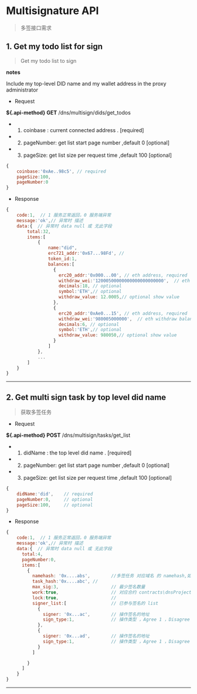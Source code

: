 # Multisignature API <!-- {docsify-ignore} -->

> 多签接口需求






## 1. Get my todo list for sign

> Get my todo list to sign 

**notes**

  Include my top-level DID name and my wallet address in the proxy administrator


- Request

**${.api-method} GET** /dns/multisign/dids/get_todos

<!-- tabs:start -->

<!-- tab:API document -->
- 1. coinbase : current connected address . [required]
- 2. pageNumber: get list start page number ,default 0 [optional]
- 3. pageSize: get list size per request time ,default 100  [optional]

<!-- tab: JSON -->

```js
{
    coinbase:'0xAe..98c5', // required
    pageSize:100,
    pageNumber:0
}
```
<!-- tabs:end -->

- Response

```js
{
    code:1,  // 1 服务正常返回，0 服务端异常
    message:'ok',// 异常时 描述
    data:{  // 异常时 data null 或 无此字段
        total:32,
        items:[
            {
                name:"did",
                erc721_addr:'0x67...98Fd', //
                token_id:1,
                balances:[
                  {
                    erc20_addr:'0x000...00', // eth address, required
                    withdraw_wei:'12000500000000000000000000',  // eth withdraw balance, wei  required
                    decimals:18, // optional
                    symbol:'ETH',// optional
                    withdraw_value: 12.0005,// optional show value 
                  },
                  {
                    erc20_addr:'0xAe0...15', // eth address, required
                    withdraw_wei:'980005000000',  // eth withdraw balance, wei  required
                    decimals:6, // optional
                    symbol:'ETH',// optional
                    withdraw_value: 980050,// optional show value 
                  }
                ]
            },
            ...
        ]
    }
}
```

----

## 2. Get multi sign task by top level did name

> 获取多签任务

- Request

**${.api-method} POST** /dns/multisign/tasks/get_list

<!-- tabs:start -->

<!-- tab:API document -->
- 1. didName : the top level did name . [required]
- 2. pageNumber: get list start page number ,default 0 [optional]
- 3. pageSize: get list size per request time ,default 100  [optional]
 
<!-- tab: JSON -->

```js
{
    didName:'did',    // required
    pageNumber:0,     // optional
    pageSize:100,     // optional
}
```
<!-- tabs:end -->

- Response

```js
{
    code:1,  // 1 服务正常返回，0 服务端异常
    message:'ok',// 异常时 描述
    data:{  // 异常时 data null 或 无此字段
      total:4,
      pageNumber:0,
      items:[
        {
          namehash: '0x....abs',        //多签任务 对应域名 的 namehash,如 `did` hash   
          task_hash:'0x....abc', //
          max_sig:3,                    // 最少签名数量
          work:true,                    // 对应合约 contracts\dnsProject\multisig\LibMultiSig.sol work 
          lock:true,                    // 
          signer_list:[                 // 已参与签名的 list 
            {
              signer: '0x...ac',        // 操作签名的地址
              sign_type:1,              // 操作类型 ，Agree 1 ，Disagree： 0
            },
            {
              signer: '0x...ad',        // 操作签名的地址
              sign_type:1,              // 操作类型 ，Agree 1 ，Disagree： 0
            }
          ]                

        }
      ]
    }
}
```

----






